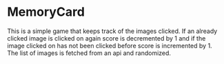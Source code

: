# MemoryCard
This is a simple game that keeps track of the images clicked. If an already clicked image is clicked on again score is decremented by 1 and if the image clicked on has not been clicked before score is incremented by 1. The list of images is fetched from an api and randomized.
